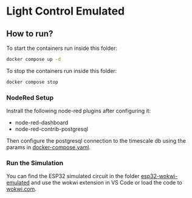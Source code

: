# Light Control Emulated

## How to run?

To start the containers run inside this folder:

```sh
docker compose up -d
```

To stop the containers run inside this folder:

```sh
docker compose stop
```

### NodeRed Setup

Instrall the following node-red plugins after configuring it:

- node-red-dashboard
- node-red-contrib-postgresql

Then configure the postgresql connection to the timescale db using the params in [docker-compose.yaml](./docker-compose.yaml).

### Run the Simulation

You can find the ESP32 simulated circuit in the folder [esp32-wokwi-emulated](./esp32-wokwi-emulated/) and use the wokwi extension in VS Code or load the code to [wokwi.com](https://wokwi.com).

